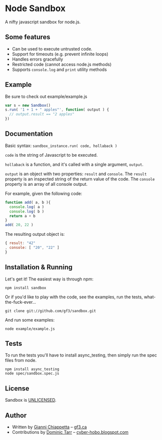 # Node Sandbox

A nifty javascript sandbox for node.js.

## Some features

- Can be used to execute untrusted code.
- Support for timeouts (e.g. prevent infinite loops)
- Handles errors gracefully
- Restricted code (cannot access node.js methods)
- Supports `console.log` and `print` utility methods

## Example

Be sure to check out example/example.js

```javascript
var s = new Sandbox()
s.run( '1 + 1 + " apples"', function( output ) {
  // output.result == "2 apples"
})
```

## Documentation

Basic syntax: `sandbox_instance.run( code, hollaback )`

`code` is the string of Javascript to be executed.

`hollaback` is a function, and it's called with a single argument, `output`.

`output` is an object with two properties: `result` and `console`. The `result`
property is an inspected string of the return value of the code. The `console`
property is an array of all console output.

For example, given the following code:

```javascript
function add( a, b ){
  console.log( a )
  console.log( b )
  return a + b
}
add( 20, 22 )
```

The resulting output object is:

```javascript
{ result: "42"
, console: [ "20", "22" ]
}
```

## Installation & Running

Let's get it! The easiest way is through npm:

    npm install sandbox

Or if you'd like to play with the code, see the examples, run the tests,
what-the-fuck-ever...

    git clone git://github.com/gf3/sandbox.git

And run some examples:

    node example/example.js

## Tests

To run the tests you'll have to install async_testing, then simply run the spec
files from node.

    npm install async_testing
    node spec/sandbox.spec.js

## License

Sandbox is [UNLICENSED](http://unlicense.org/).

## Author

- Written by [Gianni Chiappetta](http://github.com/gf3) &ndash; [gf3.ca](http://gf3.ca)
- Contributions by [Dominic Tarr](http://github.com/dominictarr) &ndash; [cyber-hobo.blogspot.com](http://cyber-hobo.blogspot.com/)


